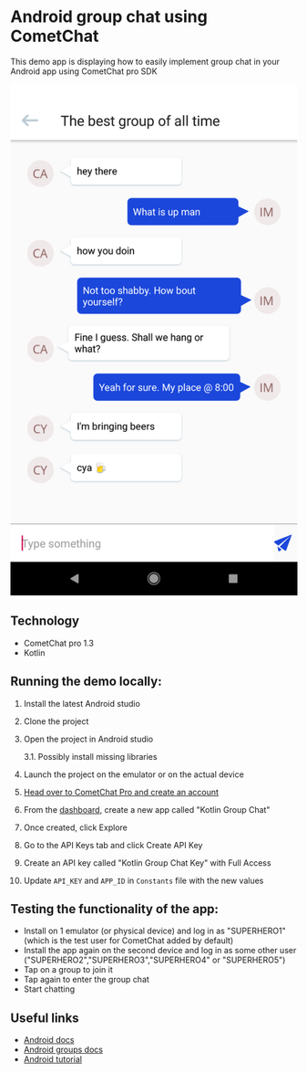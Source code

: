 # Android group chat using CometChat

This demo app is displaying how to easily implement group chat in your Android app using CometChat pro SDK

![The screenshot](https://github.com/MilanVucic/CometChatDemoApp/blob/master/screenshots/cometchat_screenshot.png "Screenshot of the app in action")

## Technology
- CometChat pro 1.3
- Kotlin

## Running the demo locally:
1. Install the latest Android studio
2. Clone the project
3. Open the project in Android studio

    3.1. Possibly install missing libraries
4. Launch the project on the emulator or on the actual device
5. [Head over to CometChat Pro and create an account](https://www.cometchat.com/pro?utm_source=github&utm_medium=example-code-readme)
6. From the [dashboard](https://app.cometchat.com/?utm_source=github&utm_medium=example-code-readme), create a new app called "Kotlin Group Chat"
7. Once created, click Explore
8. Go to the API Keys tab and click Create API Key
9. Create an API key called "Kotlin Group Chat Key" with Full Access
10. Update `API_KEY` and `APP_ID` in `Constants` file with the new values

## Testing the functionality of the app:
- Install on 1 emulator (or physical device) and log in as "SUPERHERO1" (which is the test user for CometChat added by default)
- Install the app again on the second device and log in as some other user ("SUPERHERO2","SUPERHERO3","SUPERHERO4" or "SUPERHERO5")
- Tap on a group to join it
- Tap again to enter the group chat
- Start chatting

## Useful links
- [Android docs](https://prodocs.cometchat.com/docs/android-quick-start)
- [Android groups docs](https://prodocs.cometchat.com/docs/android-groups)
- [Android tutorial](https://www.cometchat.com/tutorials/building-a-real-time-android-group-chat-app/)
